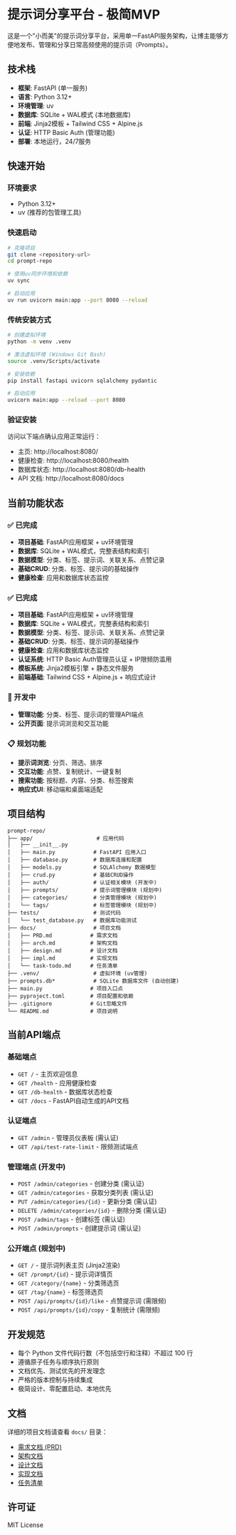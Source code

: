 # 提示词分享平台 - 极简MVP

这是一个"小而美"的提示词分享平台，采用单一FastAPI服务架构，让博主能够方便地发布、管理和分享日常高频使用的提示词（Prompts）。

## 技术栈

- **框架**: FastAPI (单一服务)
- **语言**: Python 3.12+
- **环境管理**: uv
- **数据库**: SQLite + WAL模式 (本地数据库)
- **前端**: Jinja2模板 + Tailwind CSS + Alpine.js
- **认证**: HTTP Basic Auth (管理功能)
- **部署**: 本地运行，24/7服务

## 快速开始

### 环境要求

- Python 3.12+
- uv (推荐的包管理工具)

### 快速启动

```bash
# 克隆项目
git clone <repository-url>
cd prompt-repo

# 使用uv同步环境和依赖
uv sync

# 启动应用
uv run uvicorn main:app --port 8080 --reload
```

### 传统安装方式

```bash
# 创建虚拟环境
python -m venv .venv

# 激活虚拟环境 (Windows Git Bash)
source .venv/Scripts/activate

# 安装依赖
pip install fastapi uvicorn sqlalchemy pydantic

# 启动应用
uvicorn main:app --reload --port 8080
```

### 验证安装

访问以下端点确认应用正常运行：

- 主页: http://localhost:8080/
- 健康检查: http://localhost:8080/health
- 数据库状态: http://localhost:8080/db-health
- API 文档: http://localhost:8080/docs

## 当前功能状态

### ✅ 已完成
- **项目基础**: FastAPI应用框架 + uv环境管理
- **数据库**: SQLite + WAL模式，完整表结构和索引
- **数据模型**: 分类、标签、提示词、关联关系、点赞记录
- **基础CRUD**: 分类、标签、提示词的基础操作
- **健康检查**: 应用和数据库状态监控

### ✅ 已完成
- **项目基础**: FastAPI应用框架 + uv环境管理
- **数据库**: SQLite + WAL模式，完整表结构和索引
- **数据模型**: 分类、标签、提示词、关联关系、点赞记录
- **基础CRUD**: 分类、标签、提示词的基础操作
- **健康检查**: 应用和数据库状态监控
- **认证系统**: HTTP Basic Auth管理员认证 + IP限频防滥用
- **模板系统**: Jinja2模板引擎 + 静态文件服务
- **前端基础**: Tailwind CSS + Alpine.js + 响应式设计

### 🚧 开发中
- **管理功能**: 分类、标签、提示词的管理API端点
- **公开页面**: 提示词浏览和交互功能

### 📋 规划功能
- **提示词浏览**: 分页、筛选、排序
- **交互功能**: 点赞、复制统计、一键复制
- **搜索功能**: 按标题、内容、分类、标签搜索
- **响应式UI**: 移动端和桌面端适配

## 项目结构

```
prompt-repo/
├── app/                    # 应用代码
│   ├── __init__.py
│   ├── main.py            # FastAPI 应用入口
│   ├── database.py        # 数据库连接和配置
│   ├── models.py          # SQLAlchemy 数据模型
│   ├── crud.py            # 基础CRUD操作
│   ├── auth/              # 认证相关模块 (开发中)
│   ├── prompts/           # 提示词管理模块 (规划中)
│   ├── categories/        # 分类管理模块 (规划中)
│   └── tags/              # 标签管理模块 (规划中)
├── tests/                 # 测试代码
│   └── test_database.py   # 数据库功能测试
├── docs/                  # 项目文档
│   ├── PRD.md            # 需求文档
│   ├── arch.md           # 架构文档
│   ├── design.md         # 设计文档
│   ├── impl.md           # 实现文档
│   └── task-todo.md      # 任务清单
├── .venv/                 # 虚拟环境 (uv管理)
├── prompts.db*            # SQLite 数据库文件 (自动创建)
├── main.py               # 项目入口点
├── pyproject.toml        # 项目配置和依赖
├── .gitignore            # Git忽略文件
└── README.md             # 项目说明
```

## 当前API端点

### 基础端点
- `GET /` - 主页欢迎信息
- `GET /health` - 应用健康检查
- `GET /db-health` - 数据库状态检查
- `GET /docs` - FastAPI自动生成的API文档

### 认证端点
- `GET /admin` - 管理员仪表板 (需认证)
- `GET /api/test-rate-limit` - 限频测试端点

### 管理端点 (开发中)
- `POST /admin/categories` - 创建分类 (需认证)
- `GET /admin/categories` - 获取分类列表 (需认证)
- `PUT /admin/categories/{id}` - 更新分类 (需认证)
- `DELETE /admin/categories/{id}` - 删除分类 (需认证)
- `POST /admin/tags` - 创建标签 (需认证)
- `POST /admin/prompts` - 创建提示词 (需认证)

### 公开端点 (规划中)
- `GET /` - 提示词列表主页 (Jinja2渲染)
- `GET /prompt/{id}` - 提示词详情页
- `GET /category/{name}` - 分类筛选页
- `GET /tag/{name}` - 标签筛选页
- `POST /api/prompts/{id}/like` - 点赞提示词 (需限频)
- `POST /api/prompts/{id}/copy` - 复制统计 (需限频)

## 开发规范

- 每个 Python 文件代码行数（不包括空行和注释）不超过 100 行
- 遵循原子任务与顺序执行原则
- 文档优先、测试优先的开发理念
- 严格的版本控制与持续集成
- 极简设计、零配置启动、本地优先

## 文档

详细的项目文档请查看 `docs/` 目录：

- [需求文档 (PRD)](docs/PRD.md)
- [架构文档](docs/arch.md)
- [设计文档](docs/design.md)
- [实现文档](docs/impl.md)
- [任务清单](docs/task-todo.md)

## 许可证

MIT License 